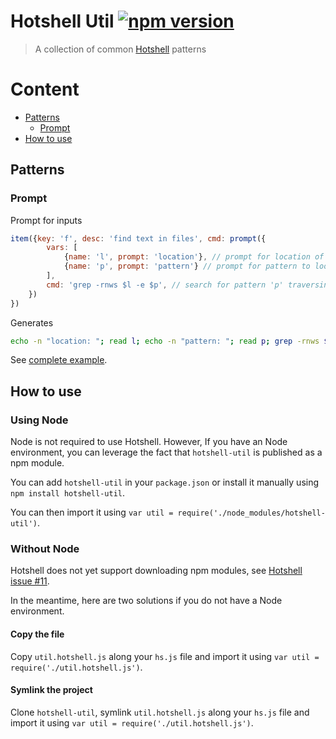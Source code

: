 # Hotshell Util [![npm version](https://badge.fury.io/js/hotshell-util.svg)](https://www.npmjs.com/package/hotshell-util)

> A collection of common [Hotshell](http://julienmoumne.github.io/hotshell) patterns

# Content

  - [Patterns](#patterns)
    * [Prompt](#prompt)
  - [How to use](#how-to-use)


## Patterns

### Prompt

Prompt for inputs

```javascript
item({key: 'f', desc: 'find text in files', cmd: prompt({
        vars: [
            {name: 'l', prompt: 'location'}, // prompt for location of files
            {name: 'p', prompt: 'pattern'} // prompt for pattern to look for
        ],
        cmd: 'grep -rnws $l -e $p', // search for pattern 'p' traversing files rooted at 'l'
    })
})
```

Generates

```bash
echo -n "location: "; read l; echo -n "pattern: "; read p; grep -rnws $l -e $p
```

See [complete example](./examples/prompt/hs.js).

## How to use

### Using Node

Node is not required to use Hotshell.
However, If you have an Node environment, you can leverage
the fact that `hotshell-util` is published as a npm module.

You can add `hotshell-util` in your `package.json` or install it manually using `npm install hotshell-util`.

You can then import it using `var util = require('./node_modules/hotshell-util')`.

### Without Node

Hotshell does not yet support downloading npm modules, see [Hotshell issue #11](https://github.com/julienmoumne/hotshell/issues/11).

In the meantime, here are two solutions if you do not have a Node environment.

#### Copy the file

Copy `util.hotshell.js` along your `hs.js` file and import it using `var util = require('./util.hotshell.js')`.

#### Symlink the project

Clone `hotshell-util`, symlink `util.hotshell.js` along your `hs.js` file and import it using `var util = require('./util.hotshell.js')`.